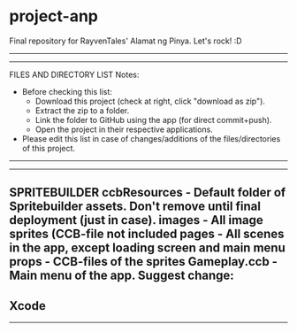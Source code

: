 # project-anp
Final repository for RayvenTales' Alamat ng Pinya. Let's rock! :D 

------------------------------------------------------------------------------------------------------------------
------------------------------------------------------------------------------------------------------------------
FILES AND DIRECTORY LIST
Notes: 
* Before checking this list:
  - Download this project (check at right, click "download as zip").
  - Extract the zip to a folder.
  - Link the folder to GitHub using the app (for direct commit+push).
  - Open the project in their respective applications.
* Please edit this list in case of changes/additions of the files/directories of this project.
------------------------------------------------------------------------------------------------------------------
------------------------------------------------------------------------------------------------------------------
SPRITEBUILDER
ccbResources - Default folder of Spritebuilder assets. Don't remove until final deployment (just in case).
images       - All image sprites (CCB-file not included
pages        - All scenes in the app, except loading screen and main menu
props        - CCB-files of the sprites
Gameplay.ccb - Main menu of the app. Suggest change: 
------------------------------------------------------------------------------------------------------------------
Xcode
------------------------------------------------------------------------------------------------------------------
------------------------------------------------------------------------------------------------------------------
